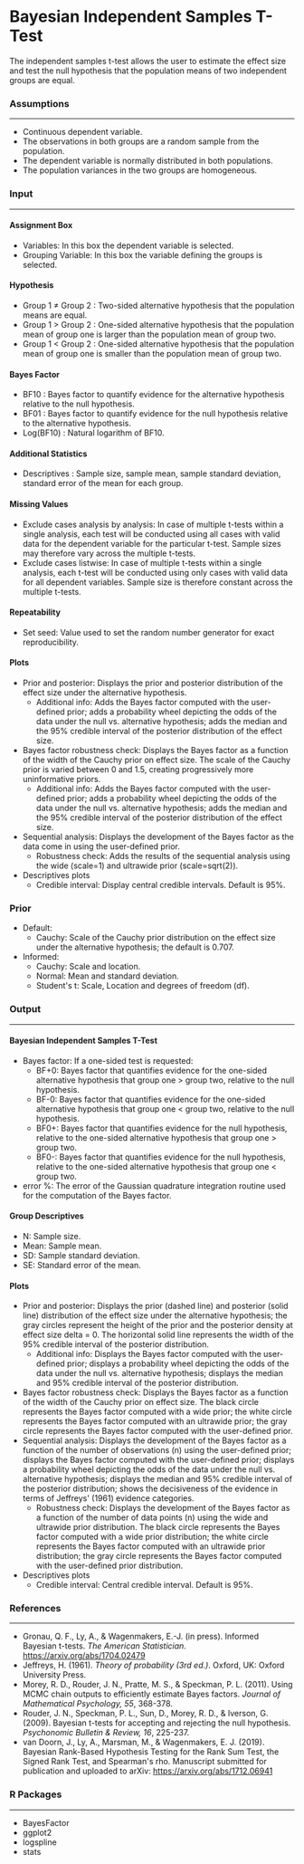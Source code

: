 Bayesian Independent Samples T-Test
===
The independent samples t-test allows the user to estimate the effect size and test the null hypothesis that the population means of two independent groups are equal. 

### Assumptions
---

- Continuous dependent variable.
- The observations in both groups are a random sample from the population.
- The dependent variable is normally distributed in both populations.
- The population variances in the two groups are homogeneous.


### Input
---

#### Assignment Box 
- Variables: In this box the dependent variable is selected.  
- Grouping Variable: In this box the variable defining the groups is selected. 

#### Hypothesis
-  Group 1 &ne; Group 2 : Two-sided alternative hypothesis that the population means are equal.
-  Group 1 &gt; Group 2 : One-sided alternative hypothesis that the population mean of group one is larger than the population mean of group two.
-  Group 1 &lt; Group 2 : One-sided alternative hypothesis that the population mean of group one is smaller than the population mean of group two.

#### Bayes Factor
-  BF10 : Bayes factor to quantify evidence for the alternative hypothesis relative to the null hypothesis.
-  BF01 : Bayes factor to quantify evidence for the null hypothesis relative to the alternative hypothesis.
-  Log(BF10) : Natural logarithm of BF10.

#### Additional Statistics
-  Descriptives : Sample size, sample mean, sample standard deviation, standard error of the mean for each group.

#### Missing Values
- Exclude cases analysis by analysis: In case of multiple t-tests within a single analysis, each test will be conducted using all cases with valid data for the dependent variable for the particular t-test. Sample sizes may therefore vary across the multiple t-tests.
- Exclude cases listwise: In case of multiple t-tests within a single analysis, each t-test will be conducted using only cases with valid data for all dependent variables. Sample size is therefore constant across the multiple t-tests.

#### Repeatability
- Set seed: Value used to set the random number generator for exact reproducibility.

#### Plots
- Prior and posterior: Displays the prior and posterior distribution of the effect size under the alternative hypothesis.
  - Additional info: Adds the Bayes factor computed with the user-defined prior; adds a probability wheel depicting the odds of the data under the null vs. alternative hypothesis; adds the median and the 95% credible interval of the posterior distribution of the effect size.
- Bayes factor robustness check: Displays the Bayes factor as a function of the width of the Cauchy prior on effect size. The scale of the Cauchy prior is varied between 0 and 1.5, creating progressively more uninformative priors.
  - Additional info: Adds the Bayes factor computed with the user-defined prior; adds a probability wheel depicting the odds of the data under the null vs. alternative hypothesis; adds the median and the 95% credible interval of the posterior distribution of the effect size.
- Sequential analysis: Displays the development of the Bayes factor as the data come in using the user-defined prior.
  - Robustness check: Adds the results of the sequential analysis using the wide (scale=1) and ultrawide prior (scale=sqrt(2)).
- Descriptives plots
  - Credible interval: Display central credible intervals. Default is 95%.


### Prior
- Default:
  - Cauchy: Scale of the Cauchy prior distribution on the effect size under the alternative hypothesis; the default is 0.707.
- Informed:
  -  Cauchy: Scale and location.
  - Normal: Mean and standard deviation.
  - Student's t: Scale, Location and degrees of freedom (df).

### Output
---

#### Bayesian Independent Samples T-Test
- Bayes factor: If a one-sided test is requested:
  - BF+0: Bayes factor that quantifies evidence for the one-sided alternative hypothesis that group one > group two, relative to the null hypothesis.
  - BF-0: Bayes factor that quantifies evidence for the one-sided alternative hypothesis that group one < group two, relative to the null hypothesis.
  - BF0+: Bayes factor that quantifies evidence for the null hypothesis, relative to the one-sided alternative hypothesis that group one > group two.
  - BF0-: Bayes factor that quantifies evidence for the null hypothesis, relative to the one-sided alternative hypothesis that group one < group two.
- error %: The error of the Gaussian quadrature integration routine used for the computation of the Bayes factor.

#### Group Descriptives
- N: Sample size.
- Mean: Sample mean.
- SD: Sample standard deviation.
- SE: Standard error of the mean.

#### Plots
- Prior and posterior: Displays the prior (dashed line) and posterior (solid line) distribution of the effect size under the alternative hypothesis; the gray circles represent the height of the prior and the posterior density at effect size delta = 0. The horizontal solid line represents the width of the 95% credible interval of the posterior distribution.
  - Additional info: Displays the Bayes factor computed with the user-defined prior; displays a probability wheel depicting the odds of the data under the null vs. alternative hypothesis; displays the median and 95% credible interval of the posterior distribution.
- Bayes factor robustness check: Displays the Bayes factor as a function of the width of the Cauchy prior on effect size. The black circle represents the Bayes factor computed with a wide prior; the white circle represents the Bayes factor computed with an ultrawide prior; the gray circle represents the Bayes factor computed with the user-defined prior.
- Sequential analysis: Displays the development of the Bayes factor as a function of the number of observations (n) using the user-defined prior; displays the Bayes factor computed with the user-defined prior; displays a probability wheel depicting the odds of the data under the null vs. alternative hypothesis; displays the median and 95% credible interval of the posterior distribution; shows the decisiveness of the evidence in terms of Jeffreys' (1961) evidence categories.
  - Robustness check: Displays the development of the Bayes factor as a function of the number of data points (n) using the wide and ultrawide prior distribution. The black circle represents the Bayes factor computed with a wide prior distribution; the white circle represents the Bayes factor computed with an ultrawide prior distribution; the gray circle represents the Bayes factor computed with the user-defined prior distribution.
- Descriptives plots
  - Credible interval: Central credible interval. Default is 95%.


### References
---
- Gronau, Q. F., Ly, A., & Wagenmakers, E.-J. (in press). Informed Bayesian t-tests. *The American Statistician*. <a href="https://arxiv.org/abs/1704.02479">https://arxiv.org/abs/1704.02479</a>
- Jeffreys, H. (1961).  *Theory of probability (3rd ed.)*. Oxford, UK: Oxford University Press.
- Morey, R. D., Rouder, J. N., Pratte, M. S., & Speckman, P. L. (2011). Using MCMC chain outputs to efficiently estimate Bayes factors.  *Journal of Mathematical Psychology, 55*, 368-378.
- Rouder, J. N., Speckman, P. L., Sun, D., Morey, R. D., & Iverson, G. (2009). Bayesian t-tests for accepting and rejecting the null hypothesis.  *Psychonomic Bulletin & Review, 16*, 225-237.
- van Doorn, J., Ly, A., Marsman, M., & Wagenmakers, E. J. (2019). Bayesian Rank-Based Hypothesis Testing for the Rank Sum Test, the Signed Rank Test, and Spearman's rho. Manuscript submitted for publication and uploaded to arXiv: <a href="https://arxiv.org/abs/1712.06941">https://arxiv.org/abs/1712.06941</a> 


### R Packages
---
- BayesFactor
- ggplot2
- logspline
- stats
